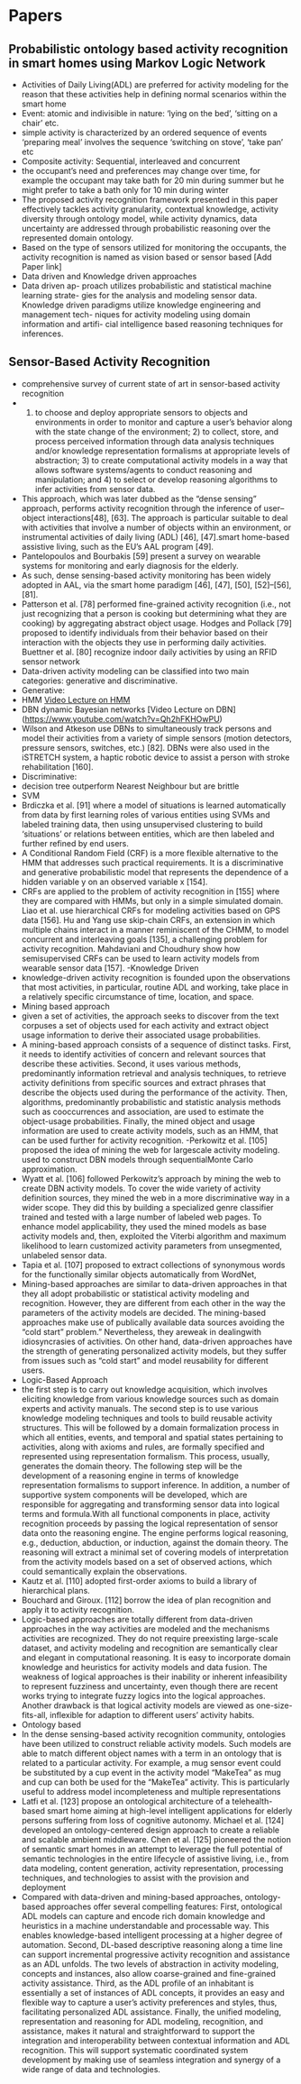 # Papers
## Probabilistic ontology based activity recognition in smart homes using Markov Logic Network
- Activities of Daily Living(ADL) are preferred for activity modeling for the reason that these activities help in defining normal scenarios within the smart home
- Event: atomic and indivisible in nature: ‘lying on the bed’, ‘sitting on a chair’ etc.
- simple activity is characterized by an ordered sequence of events ‘preparing meal’ involves the sequence ‘switching on stove’, ‘take pan’ etc
- Composite activity: Sequential, interleaved and concurrent
- the occupant’s need and preferences may change over time, for example the occupant may take bath for 20 min during summer but he might prefer to take a bath only for 10 min during winter
- The proposed activity recognition framework presented in this paper effectively tackles activity granularity, contextual knowledge, activity diversity through ontology model, while activity dynamics, data uncertainty are addressed through probabilistic reasoning over the represented domain ontology.
- Based on the type of sensors utilized for monitoring the occupants, the activity recognition is named as vision based or sensor based [Add Paper link]
- Data driven and Knowledge driven approaches
- Data driven ap- proach utilizes probabilistic and statistical machine learning strate- gies for the analysis and modeling sensor data. Knowledge driven paradigms utilize knowledge engineering and management tech- niques for activity modeling using domain information and artifi- cial intelligence based reasoning techniques for inferences.

## Sensor-Based Activity Recognition
- comprehensive survey of current state of art in sensor-based activity
recognition
- 1) to choose and deploy appropriate sensors to objects and environments
in order to monitor and capture a user’s behavior along
with the state change of the environment; 2) to collect, store, and
process perceived information through data analysis techniques
and/or knowledge representation formalisms at appropriate levels
of abstraction; 3) to create computational activity models in
a way that allows software systems/agents to conduct reasoning
and manipulation; and 4) to select or develop reasoning algorithms
to infer activities from sensor data.
- This approach, which was later dubbed as the “dense sensing”
approach, performs activity recognition through the inference
of user–object interactions[48], [63]. The approach is particular
suitable to deal with activities that involve a number of objects
within an environment, or instrumental activities of daily living
(ADL) [46], [47].smart home-based assistive living, such as the EU’s
AAL program [49].
- Pantelopoulos and Bourbakis [59] present a survey on wearable
systems for monitoring and early diagnosis for the elderly.
- As
such, dense sensing-based activity monitoring has been widely
adopted in AAL, via the smart home paradigm [46], [47], [50],
[52]–[56], [81].
- Patterson et al. [78] performed fine-grained activity
recognition (i.e., not just recognizing that a person is cooking
but determining what they are cooking) by aggregating abstract
object usage. Hodges and Pollack [79] proposed to identify individuals
from their behavior based on their interaction with
the objects they use in performing daily activities. Buettner
et al. [80] recognize indoor daily activities by using an RFID
sensor network
- Data-driven activity modeling can be classified into two main
categories: generative and discriminative.
- Generative:
- HMM [Video Lecture on HMM](https://www.youtube.com/watch?v=9dp4whVQv5s)
- DBN dynamic Bayesian networks [Video Lecture on DBN] (https://www.youtube.com/watch?v=Qh2hFKHOwPU)
- Wilson and Atkeson use DBNs to simultaneously track persons
and model their activities from a variety of simple sensors
(motion detectors, pressure sensors, switches, etc.) [82]. DBNs
were also used in the iSTRETCH system, a haptic robotic device
to assist a person with stroke rehabilitation [160].
- Discriminative:
- decision tree outperform Nearest Neighbour but are brittle
- SVM
- Brdiczka
et al. [91] where a model of situations is learned automatically
from data by first learning roles of various entities using SVMs
and labeled training data, then using unsupervised clustering to
build ‘situations’ or relations between entities, which are then
labeled and further refined by end users.
- A Conditional Random Field (CRF) is a more flexible alternative to the HMM that addresses
such practical requirements. It is a discriminative and generative
probabilistic model that represents the dependence of a hidden
variable y on an observed variable x [154].
- CRFs are applied to the problem of activity
recognition in [155] where they are compared with HMMs, but
only in a simple simulated domain. Liao et al. use hierarchical
CRFs for modeling activities based on GPS data [156]. Hu
and Yang use skip-chain CRFs, an extension in which multiple
chains interact in a manner reminiscent of the CHMM, to model
concurrent and interleaving goals [135], a challenging problem
for activity recognition. Mahdaviani and Choudhury show how
semisupervised CRFs can be used to learn activity models from
wearable sensor data [157].
-Knowledge Driven
- knowledge-driven activity recognition is founded
upon the observations that most activities, in particular, routine
ADL and working, take place in a relatively specific circumstance
of time, location, and space.
- Mining based approach
- given a set of activities,
the approach seeks to discover from the text corpuses a set of
objects used for each activity and extract object usage information
to derive their associated usage probabilities.
- A mining-based approach consists of a sequence of distinct
tasks. First, it needs to identify activities of concern and relevant
sources that describe these activities. Second, it uses various
methods, predominantly information retrieval and analysis
techniques, to retrieve activity definitions from specific sources
and extract phrases that describe the objects used during the
performance of the activity. Then, algorithms, predominantly
probabilistic and statistic analysis methods such as cooccurrences
and association, are used to estimate the object-usage
probabilities. Finally, the mined object and usage information
are used to create activity models, such as an HMM, that can be
used further for activity recognition.
-Perkowitz
et al. [105] proposed the idea of mining the web for largescale
activity modeling. used to construct DBN models
through sequentialMonte Carlo approximation. 
- Wyatt et al. [106] followed Perkowitz’s approach by mining
the web to create DBN activity models. To cover the wide variety
of activity definition sources, they mined the web in a more discriminative
way in a wider scope. They did this by building a
specialized genre classifier trained and tested with a large number
of labeled web pages. To enhance model applicability, they
used the mined models as base activity models and, then, exploited
the Viterbi algorithm and maximum likelihood to learn
customized activity parameters from unsegmented, unlabeled
sensor data.
- Tapia et al. [107]
proposed to extract collections of synonymous words for the
functionally similar objects automatically from WordNet,
- Mining-based approaches are similar to data-driven approaches
in that they all adopt probabilistic or statistical activity
modeling and recognition. However, they are different from
each other in the way the parameters of the activity models
are decided. The mining-based approaches make use of publically
available data sources avoiding the “cold start” problem.”
Nevertheless, they areweak in dealingwith idiosyncrasies of activities.
On other hand, data-driven approaches have the strength
of generating personalized activity models, but they suffer from
issues such as “cold start” and model reusability for different
users.
- Logic-Based Approach
- the
first step is to carry out knowledge acquisition, which involves
eliciting knowledge from various knowledge sources such as
domain experts and activity manuals. The second step is to
use various knowledge modeling techniques and tools to build
reusable activity structures. This will be followed by a domain
formalization process in which all entities, events, and temporal
and spatial states pertaining to activities, along with axioms and
rules, are formally specified and represented using representation
formalism. This process, usually, generates the domain
theory. The following step will be the development of a reasoning
engine in terms of knowledge representation formalisms to support inference. 
In addition, a number of supportive system
components will be developed, which are responsible for aggregating
and transforming sensor data into logical terms and
formula.With all functional components in place, activity recognition
proceeds by passing the logical representation of sensor
data onto the reasoning engine. The engine performs logical
reasoning, e.g., deduction, abduction, or induction, against the
domain theory. The reasoning will extract a minimal set of covering
models of interpretation from the activity models based
on a set of observed actions, which could semantically explain
the observations.
- Kautz et al. [110] adopted first-order axioms to build a library
of hierarchical plans.
- Bouchard and
Giroux. [112] borrow the idea of plan recognition and apply it to
activity recognition.
- Logic-based approaches are totally different from data-driven
approaches in the way activities are modeled and the mechanisms
activities are recognized. They do not require preexisting
large-scale dataset, and activity modeling and recognition
are semantically clear and elegant in computational reasoning.
It is easy to incorporate domain knowledge and heuristics for
activity models and data fusion. The weakness of logical approaches
is their inability or inherent infeasibility to represent
fuzziness and uncertainty, even though there are recent works
trying to integrate fuzzy logics into the logical approaches. Another
drawback is that logical activity models are viewed as
one-size-fits-all, inflexible for adaption to different users’ activity
habits.
- Ontology based
- In the dense sensing-based activity recognition community,
ontologies have been utilized to construct reliable activity models.
Such models are able to match different object names with
a term in an ontology that is related to a particular activity. For
example, a mug sensor event could be substituted by a cup event
in the activity model “MakeTea” as mug and cup can both be
used for the “MakeTea” activity. This is particularly useful to
address model incompleteness and multiple representations
- Latfi et al. [123] propose an ontological
architecture of a telehealth-based smart home aiming at
high-level intelligent applications for elderly persons suffering
from loss of cognitive autonomy. Michael et al. [124] developed
an ontology-centered design approach to create a reliable and
scalable ambient middleware. Chen et al. [125] pioneered the
notion of semantic smart homes in an attempt to leverage the
full potential of semantic technologies in the entire lifecycle
of assistive living, i.e., from data modeling, content generation,
activity representation, processing techniques, and technologies
to assist with the provision and deployment
- Compared with data-driven and mining-based approaches,
ontology-based approaches offer several compelling features:
First, ontological ADL models can capture and encode rich domain
knowledge and heuristics in a machine understandable
and processable way. This enables knowledge-based intelligent
processing at a higher degree of automation. Second, DL-based
descriptive reasoning along a time line can support incremental
progressive activity recognition and assistance as an ADL
unfolds. The two levels of abstraction in activity modeling, concepts
and instances, also allow coarse-grained and fine-grained
activity assistance. Third, as the ADL profile of an inhabitant
is essentially a set of instances of ADL concepts, it provides an
easy and flexible way to capture a user’s activity preferences
and styles, thus, facilitating personalized ADL assistance. Finally,
the unified modeling, representation and reasoning for
ADL modeling, recognition, and assistance, makes it natural
and straightforward to support the integration and interoperability
between contextual information and ADL recognition.
This will support systematic coordinated system development
by making use of seamless integration and synergy of a wide
range of data and technologies.